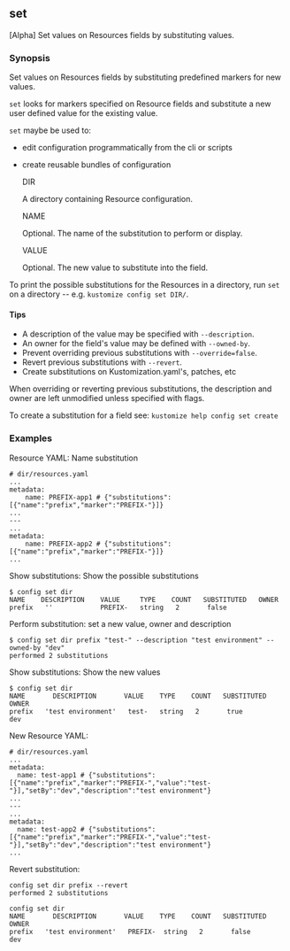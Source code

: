 ## set

[Alpha] Set values on Resources fields by substituting values.

### Synopsis

Set values on Resources fields by substituting predefined markers for new values.

`set` looks for markers specified on Resource fields and substitute a new user defined
value for the existing value.

`set` maybe be used to:

- edit configuration programmatically from the cli or scripts
- create reusable bundles of configuration

  DIR

    A directory containing Resource configuration.

  NAME

    Optional.  The name of the substitution to perform or display.

  VALUE

    Optional.  The new value to substitute into the field.


To print the possible substitutions for the Resources in a directory, run `set` on
a directory -- e.g. `kustomize config set DIR/`.

#### Tips

- A description of the value may be specified with `--description`.
- An owner for the field's value may be defined with `--owned-by`.
- Prevent overriding previous substitutions with `--override=false`.
- Revert previous substitutions with `--revert`.
- Create substitutions on Kustomization.yaml's, patches, etc

When overriding or reverting previous substitutions, the description and owner are left
unmodified unless specified with flags.

To create a substitution for a field see: `kustomize help config set create`

### Examples

  Resource YAML: Name substitution

    # dir/resources.yaml
    ...
    metadata:
        name: PREFIX-app1 # {"substitutions":[{"name":"prefix","marker":"PREFIX-"}]}
    ...
    ---
    ...
    metadata:
        name: PREFIX-app2 # {"substitutions":[{"name":"prefix","marker":"PREFIX-"}]}
    ...

  Show substitutions: Show the possible substitutions

    $ config set dir
    NAME    DESCRIPTION    VALUE     TYPE    COUNT   SUBSTITUTED   OWNER
    prefix   ''            PREFIX-   string   2       false

  Perform substitution: set a new value, owner and description

    $ config set dir prefix "test-" --description "test environment" --owned-by "dev"
    performed 2 substitutions

  Show substitutions: Show the new values

    $ config set dir
    NAME       DESCRIPTION       VALUE    TYPE    COUNT   SUBSTITUTED   OWNER
    prefix   'test environment'   test-   string   2       true          dev

  New Resource YAML:

    # dir/resources.yaml
    ...
    metadata:
      name: test-app1 # {"substitutions":[{"name":"prefix","marker":"PREFIX-","value":"test-"}],"setBy":"dev","description":"test environment"}
    ...
    ---
    ...
    metadata:
      name: test-app2 # {"substitutions":[{"name":"prefix","marker":"PREFIX-","value":"test-"}],"setBy":"dev","description":"test environment"}
    ...

  Revert substitution:

    config set dir prefix --revert
    performed 2 substitutions

    config set dir
    NAME       DESCRIPTION       VALUE    TYPE    COUNT   SUBSTITUTED   OWNER  
    prefix   'test environment'   PREFIX-  string   2       false          dev    
